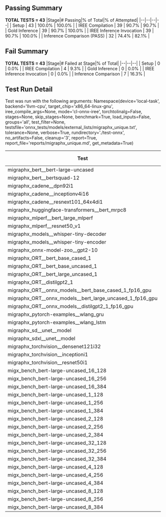## Passing Summary

**TOTAL TESTS = 43**
|Stage|# Passing|% of Total|% of Attempted|
|--|--|--|--|
| Setup | 43 | 100.0% | 100.0% |
| IREE Compilation | 39 | 90.7% | 90.7% |
| Gold Inference | 39 | 90.7% | 100.0% |
| IREE Inference Invocation | 39 | 90.7% | 100.0% |
| Inference Comparison (PASS) | 32 | 74.4% | 82.1% |
## Fail Summary

**TOTAL TESTS = 43**
|Stage|# Failed at Stage|% of Total|
|--|--|--|
| Setup | 0 | 0.0% |
| IREE Compilation | 4 | 9.3% |
| Gold Inference | 0 | 0.0% |
| IREE Inference Invocation | 0 | 0.0% |
| Inference Comparison | 7 | 16.3% |
## Test Run Detail
Test was run with the following arguments:
Namespace(device='local-task', backend='llvm-cpu', target_chip='x86_64-linux-gnu', iree_compile_args=None, mode='cl-onnx-iree', torchtolinalg=False, stages=None, skip_stages=None, benchmark=True, load_inputs=False, groups='all', test_filter=None, testsfile='onnx_tests/models/external_lists/migraphx_unique.txt', tolerance=None, verbose=True, rundirectory='./test-onnx', no_artifacts=False, cleanup='3', report=True, report_file='reports/migraphx_unique.md', get_metadata=True)

| Test | Exit Status | Mean Benchmark Time (ms) | Notes |
|--|--|--|--|
| migraphx_bert__bert-large-uncased | PASS | 608.5695816824833 | |
| migraphx_bert__bertsquad-12 | compilation | None | |
| migraphx_cadene__dpn92i1 | PASS | 176.9602834764454 | |
| migraphx_cadene__inceptionv4i16 | PASS | 5384.0649624665575 | |
| migraphx_cadene__resnext101_64x4di1 | PASS | 356.0632327571511 | |
| migraphx_huggingface-transformers__bert_mrpc8 | PASS | 424.5009869337082 | |
| migraphx_mlperf__bert_large_mlperf | Numerics | 504.09133483966184 | |
| migraphx_mlperf__resnet50_v1 | PASS | 97.09748776540869 | |
| migraphx_models__whisper-tiny-decoder | PASS | 60.50981477730804 | |
| migraphx_models__whisper-tiny-encoder | Numerics | 285.6605868372652 | |
| migraphx_onnx-model-zoo__gpt2-10 | compilation | None | |
| migraphx_ORT__bert_base_cased_1 | PASS | 198.1784546126922 | |
| migraphx_ORT__bert_base_uncased_1 | PASS | 229.71305209729405 | |
| migraphx_ORT__bert_large_uncased_1 | PASS | 870.997466146946 | |
| migraphx_ORT__distilgpt2_1 | PASS | 86.26894680438217 | |
| migraphx_ORT__onnx_models__bert_base_cased_1_fp16_gpu | Numerics | 222.76400992025933 | |
| migraphx_ORT__onnx_models__bert_large_uncased_1_fp16_gpu | Numerics | 545.9455555925766 | |
| migraphx_ORT__onnx_models__distilgpt2_1_fp16_gpu | Numerics | 97.46938172195638 | |
| migraphx_pytorch-examples__wlang_gru | PASS | 68.07599030435084 | |
| migraphx_pytorch-examples__wlang_lstm | PASS | 20.165596549448214 | |
| migraphx_sd__unet__model | import_model | None | |
| migraphx_sdxl__unet__model | import_model | None | |
| migraphx_torchvision__densenet121i32 | PASS | 1528.7416328986485 | |
| migraphx_torchvision__inceptioni1 | PASS | 224.8065040136377 | |
| migraphx_torchvision__resnet50i1 | PASS | 108.1932121444316 | |
| migx_bench_bert-large-uncased_16_128 | PASS | 1749.4488426794608 | |
| migx_bench_bert-large-uncased_16_256 | PASS | 5448.217163483302 | |
| migx_bench_bert-large-uncased_16_384 | Numerics | 9749.032298723856 | |
| migx_bench_bert-large-uncased_1_128 | PASS | 152.20833585287133 | |
| migx_bench_bert-large-uncased_1_256 | PASS | 305.60918173028364 | |
| migx_bench_bert-large-uncased_1_384 | PASS | 440.82533785452443 | |
| migx_bench_bert-large-uncased_2_128 | PASS | 246.61558949285083 | |
| migx_bench_bert-large-uncased_2_256 | PASS | 430.9781085078915 | |
| migx_bench_bert-large-uncased_2_384 | PASS | 728.1220927834511 | |
| migx_bench_bert-large-uncased_32_128 | PASS | 5217.4437915285425 | |
| migx_bench_bert-large-uncased_32_256 | PASS | 14053.981407235065 | |
| migx_bench_bert-large-uncased_32_384 | Numerics | 22783.01908634603 | |
| migx_bench_bert-large-uncased_4_128 | PASS | 403.8377155860265 | |
| migx_bench_bert-large-uncased_4_256 | PASS | 781.9455831001202 | |
| migx_bench_bert-large-uncased_4_384 | PASS | 1233.1388561675944 | |
| migx_bench_bert-large-uncased_8_128 | PASS | 806.152523184816 | |
| migx_bench_bert-large-uncased_8_256 | PASS | 1688.9660426725943 | |
| migx_bench_bert-large-uncased_8_384 | PASS | 3513.693779706955 | |
